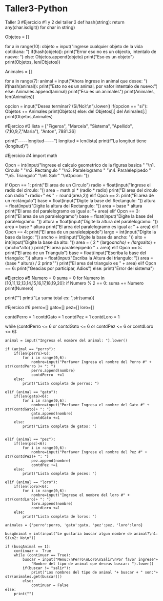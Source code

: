 # Taller3-Python
Taller 3 
#Ejercicio #1 y 2 del taller 3
def hash(string):
    return any(char.isdigit() for char in string)

Objetos = []

for a in range(10):
    objeto = input("Ingrese cualquier objeto de la vida cotidiana: ")
    if(hash(objeto)):
        print("Error eso no es un objecto, intentalo de nuevo: ")
    else:
        Objetos.append(objeto)
        print("Eso es un objeto")
        print(Objetos, len(Objetos))

Animales = []

for a in range(7):
    animal = input("Ahora Ingrese in animal que desee: ")
    if(hash(animal)):
        print("Esto no es un animal, por vafor intentalo de nuevo:")
    else:
        Animales.append(animal)
        print("Eso es un animales")
        print(Animales, len(Animales))


opcion = input("Desea terminar? (Si/No):\n").lower()
if(opcion == "si"):
    Objetos += Animales
    print(Objetos)
else:
    del Objetos[:]
    del Animales[:]
    print(Objetos,Animales)

#Ejercico #3 
lista = ["Figeroa", "Marcela",  "Sistema", "Apellido", (7,10,9,7,"Maria"), "Anton", 7881.36]

print("-----longitud-----")
longitud = len(lista)
print(f"La longitud tiene {longitud}")

#Ejercicio #4
import math 

Opcn = int(input("Ingrese el calculo geometrico de la figuras basica "
        "\n1. Circulo "
        "\n2. Rectangulo "
        "\n3. Paralelogramo " 
        "\n4. Paralelepipedo "
        "\n5. Triangulo"
        "\n6. Salir"
        "\nOpcion: "))

if Opcn == 1: 
    print("El area de un Circulo")
    radio = float(input("Ingrese el radio del circulo: "))
    area = math.pi * (radio * radio)
    print("El area del circulo con radio "+radio+" es " + round(area,2))
elif Opcn == 2:
    print("El area de un rectángulo")
    base = float(input("Digite la base del Rectangulo: "))
    altura = float(input("Digite la altura del Rectangulo: "))
    area = base * altura
    print("El area del paralelogramo es igual a: "+ area)
elif Opcn == 3:    
    print("El area de un paralelogramo")
    base = float(input("Digite la base del paralelogramo: "))
    altura = float(input("Digite la altura del paralelogramo: "))
    area = base * altura
    print("El area del paralelogramo es igual a: " + area)
elif Opcn == 4:
    print("El area de un paralelepípedo")
    largo = int(input("Digite la base da largo: "))
    ancho = int(input("Digite la base da ancho: "))
    alto = int(input("Digite la base da alto: "))
    area = ( 2 * (largo*ancho) + (largo*alto) + (ancho*alto) )
    print("El area paralelepipedo " + area)
elif Opcn == 5:    
    print("El area de un Triangulo")
    base = float(input("Escriba la base del triangulo: "))
    altura = float(input("Escriba la Altura del triangulo: "))
    area = (base * altura) / 2
    print("")
    print("El area del triangulo es " + area)
elif Opcn == 6:
    print("Geacias por participar, Adios")
else:
    print("Error del sistema")

#Ejercico #5
Numero = 0
suma = 0
for Numero in [10,11,12,13,14,15,16,17,18,19,20]: 
    if Numero % 2 == 0:
        suma += Numero
        print(Numero)
        
        
print("")
print("La suma total es: ",str(suma))

#Ejercico #6
perro=[]
gato=[]
pez=[]
loro=[]

contdPerro = 1
contdGato = 1
contdPez = 1
contdLoro = 1

while (contdPerro  <= 6 or contdGato <= 6 or contdPez <= 6 or contdLoro <= 6):

	animal = input("Ingresa el nombre del animal: ").lower()

	if (animal == "perro"):
		if(len(perro)<6):
			for i in range(0,6):
				nombre=input("Porfavor Ingresa el nombre del Perro #" + str(contdPerro )+ ": ")
				perro.append(nombre)
				contdPerro  +=1
		else:
			print("Lista completa de perros: ")

	elif (animal == "gato"):
		if(len(gato)<6):
			for i in range(0,6):
				nombre=input("Porfavor Ingresa el nombre del Gato #" + str(contdGato)+ ": ")
				gato.append(nombre)
				contdGato +=1
		else:
			print("Lista completa de gatos: ")

		
	elif (animal == "pez"):
		if(len(pez)<6):
			for i in range(0,6):
				nombre=input("Porfavor Ingrese el nombre del Pez #" + str(contdPez)+ ": ")
				pez.append(nombre)
				contdPez +=1
		else:
			print("Lista completa de peces: ")

	elif (animal == "loro"):
		if(len(loro)<6):
			for i in range(0,6):
				nombre=input("Ingrese el nombre del loro #" + str(contdLoro)+ ": ")
				loro.append(nombre)
				contdLoro +=1
		else:
			print("Lista completa de loros: ")

	animales = {'perro':perro, 'gato':gato, 'pez':pez, 'loro':loro}

	busqAnimal = int(input("Le gustaria buscar algun nombre de animal?\n1: Si\n2: No\n"))

	if (busqAnimal == 1):
		continuar =  True
		while (continuar == True):
			buscar = input("Menu:\nPerro\nLoro\nSalir\nPor favor ingrese"+
				"Nombre del tipo de animal que deseas buscar: ").lower()
			if(buscar != "salir"):
				print("Los nombres del tipo de animal "+ buscar + " son:"+ str(animales.get(buscar)))
			else:
				continuar = False
	else:
		print("")





